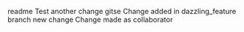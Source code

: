 readme
Test
another change
gitse
Change added in dazzling_feature branch
new change
Change made as collaborator

